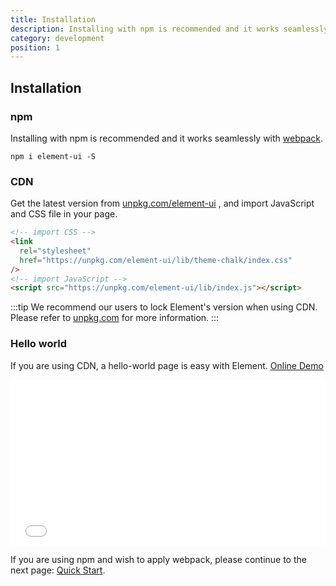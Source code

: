 ```yaml
---
title: Installation
description: Installing with npm is recommended and it works seamlessly with webpack..
category: development
position: 1
---
```


## Installation

### npm

Installing with npm is recommended and it works seamlessly with [webpack](https://webpack.js.org/).

```shell
npm i element-ui -S
```

### CDN

Get the latest version from [unpkg.com/element-ui](https://unpkg.com/element-ui/) , and import JavaScript and CSS file in your page.

```html
<!-- import CSS -->
<link
  rel="stylesheet"
  href="https://unpkg.com/element-ui/lib/theme-chalk/index.css"
/>
<!-- import JavaScript -->
<script src="https://unpkg.com/element-ui/lib/index.js"></script>
```

:::tip
We recommend our users to lock Element's version when using CDN. Please refer to [unpkg.com](https://unpkg.com) for more information.
:::

### Hello world

If you are using CDN, a hello-world page is easy with Element. [Online Demo](https://codepen.io/ziyoung/pen/rRKYpd)

<iframe height="265" style="width: 100%;" scrolling="no" title="Element demo" src="//codepen.io/ziyoung/embed/rRKYpd/?height=265&theme-id=light&default-tab=html" frameborder="no" allowtransparency="true" allowfullscreen="true">
  See the Pen <a href='https://codepen.io/ziyoung/pen/rRKYpd/'>Element demo</a> by hetech
  (<a href='https://codepen.io/ziyoung'>@ziyoung</a>) on <a href='https://codepen.io'>CodePen</a>.
</iframe>

If you are using npm and wish to apply webpack, please continue to the next page: [Quick Start](/#/en-US/component/quickstart).
